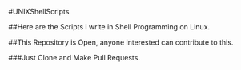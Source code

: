 ﻿#UNIXShellScripts

##Here are the Scripts i write in Shell Programming on Linux.

##This Repository is Open, anyone interested can contribute to this.

###Just Clone and Make Pull Requests.
